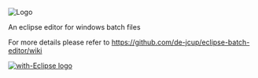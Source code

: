 ![Logo](https://github.com/de-jcup/eclipse-batch-editor/blob/master/batcheditor-plugin/html/images/batch-editor-logo.png?raw=true)

An eclipse editor for windows batch files

For more details please refer to https://github.com/de-jcup/eclipse-batch-editor/wiki

<a href="http://with-eclipse.github.io/" target="_blank">
<img alt="with-Eclipse logo" src="http://with-eclipse.github.io/with-eclipse-0.jpg" />
</a>
